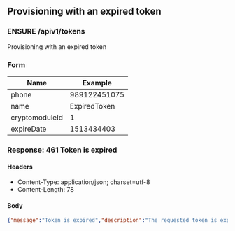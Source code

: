 ## Provisioning with an expired token

### ENSURE /apiv1/tokens

Provisioning with an expired token

### Form

Name | Example
--- | ---
phone | 989122451075
name | ExpiredToken
cryptomoduleId | 1
expireDate | 1513434403

### Response: 461 Token is expired

#### Headers

* Content-Type: application/json; charset=utf-8
* Content-Length: 78

#### Body

```json
{"message":"Token is expired","description":"The requested token is expired."}
```

